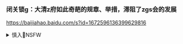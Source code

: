 ### 闭关锁g：大清z府如此奇葩的规章、举措，滞阻了zgs会的发展
https://baijiahao.baidu.com/s?id=1672596136399629816

<details><summary>慎入🔞NSFW</summary>

Not Safe For Work
![](https://upload.wikimedia.org/wikipedia/commons/thumb/d/d3/Biohazard_Symbol_Specification.png/210px-Biohazard_Symbol_Specification.png)

<details><summary><b>风险自理Use At Your Own Risk🈲</summary>

### 脆弱的科学：苏联「李森科事件」能带给我们什么启示？ | 循迹讲堂
https://mp.weixin.qq.com/s/tiLZrB_l4rv1IiQWf4yM-g

允许科学发展的环境里，人们获得事实不应该有明显的障碍，而且检验理论的只能是事实，不能是别的，这就要求比较宽松的s会环境和z治氛围，至少zs这种“绊脚石”不应该严重到无法忽视的地步。

类似zs这种“绊脚石”在很多g家里都存在的，尤其是像纳粹这样的极qg家，而且，这样极qg家的思想，直到现在还在许多人脑子里根深蒂固。

1940年，瓦维洛夫被捕，罪名是“英国间谍”。他先是被判极刑，后又改判为20年监禁，1943年因营养不良在监y中死去。

他生前一直致力建设的种子库后来即使经历了苏德战争的炮火也完好无损，一些后世的人们想当然地以为，瓦维洛夫的道德高尚，宁死都没有去动用自己种子库里的粮食，其实这是有意无意地弱化李森科和苏联当局在这一时期的所作所为，而把一切的罪责都归到了“万恶的德国法西斯”头上。

</details>
</details>
